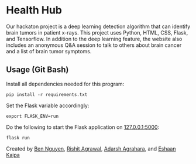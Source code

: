 # Health Hub

Our hackaton project is a deep learning detection algorithm that can identify brain tumors in patient x-rays. This project uses Python, HTML, CSS, Flask, and Tensorflow. In addition to the deep learning feature, the website also includes an anonymous Q&A session to talk to others about brain cancer and a list of brain tumor symptoms.

## Usage (Git Bash)

Install all dependencies needed for this program:
```
pip install -r requirements.txt
```

Set the Flask variable accordingly:
```
export FLASK_ENV=run
```

Do the following to start the Flask application on [127.0.0.1:5000](url):
```
flask run
```


Created by [Ben Nguyen](https://github.com/BenVN123), [Rishit Agrawal](https://github.com/RishitAgrawal06), [Adarsh Agrahara](https://github.com/boogeyman-is-back-at-crabfest), and [Eshaan Kaipa](https://github.com/epicesh)
